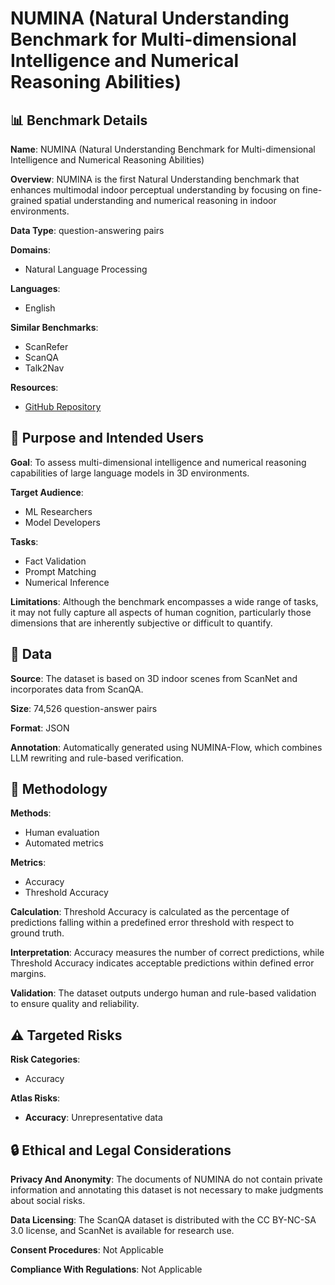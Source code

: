 # NUMINA (Natural Understanding Benchmark for Multi-dimensional Intelligence and Numerical Reasoning Abilities)

## 📊 Benchmark Details

**Name**: NUMINA (Natural Understanding Benchmark for Multi-dimensional Intelligence and Numerical Reasoning Abilities)

**Overview**: NUMINA is the first Natural Understanding benchmark that enhances multimodal indoor perceptual understanding by focusing on fine-grained spatial understanding and numerical reasoning in indoor environments.

**Data Type**: question-answering pairs

**Domains**:
- Natural Language Processing

**Languages**:
- English

**Similar Benchmarks**:
- ScanRefer
- ScanQA
- Talk2Nav

**Resources**:
- [GitHub Repository](https://github.com/fengshun124/NUMINA)

## 🎯 Purpose and Intended Users

**Goal**: To assess multi-dimensional intelligence and numerical reasoning capabilities of large language models in 3D environments.

**Target Audience**:
- ML Researchers
- Model Developers

**Tasks**:
- Fact Validation
- Prompt Matching
- Numerical Inference

**Limitations**: Although the benchmark encompasses a wide range of tasks, it may not fully capture all aspects of human cognition, particularly those dimensions that are inherently subjective or difficult to quantify.

## 💾 Data

**Source**: The dataset is based on 3D indoor scenes from ScanNet and incorporates data from ScanQA.

**Size**: 74,526 question-answer pairs

**Format**: JSON

**Annotation**: Automatically generated using NUMINA-Flow, which combines LLM rewriting and rule-based verification.

## 🔬 Methodology

**Methods**:
- Human evaluation
- Automated metrics

**Metrics**:
- Accuracy
- Threshold Accuracy

**Calculation**: Threshold Accuracy is calculated as the percentage of predictions falling within a predefined error threshold with respect to ground truth.

**Interpretation**: Accuracy measures the number of correct predictions, while Threshold Accuracy indicates acceptable predictions within defined error margins.

**Validation**: The dataset outputs undergo human and rule-based validation to ensure quality and reliability.

## ⚠️ Targeted Risks

**Risk Categories**:
- Accuracy

**Atlas Risks**:
- **Accuracy**: Unrepresentative data

## 🔒 Ethical and Legal Considerations

**Privacy And Anonymity**: The documents of NUMINA do not contain private information and annotating this dataset is not necessary to make judgments about social risks.

**Data Licensing**: The ScanQA dataset is distributed with the CC BY-NC-SA 3.0 license, and ScanNet is available for research use.

**Consent Procedures**: Not Applicable

**Compliance With Regulations**: Not Applicable
